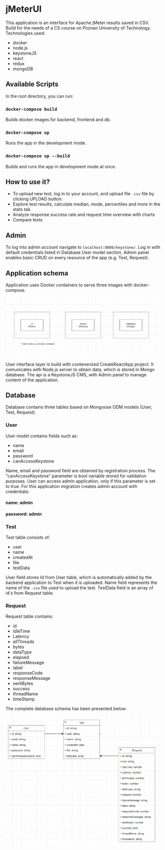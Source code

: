 # jMeterUI

This application is an interface for Apache jMeter results saved in CSV. Build for the needs of a CS course on Poznan University of Technology.<br>
Technologies used:

*   docker
*   node.js
*   keystoneJS
*   react
*   redux
*   mongoDB

## Available Scripts

In the root directory, you can run:

### `docker-compose build`

Builds docker images for backend, frontend and db.

### `docker-compose up`

Runs the app in the development mode.

### `docker-compose up --build`

Builds and runs the app in development mode at once.

## How to use it?

- To upload new test, log in to your account, and upload file `.csv` file by clicking UPLOAD button. 
- Explore test results, calculate median, mode, percentiles and more in the stats tab
- Analyze response success rate and request time overview with charts
- Compare tests

## Admin

To log into admin account navigate to `localhost:8080/keystone/`. Log in with default credentials listed in Database User model section. Admin panel enables basic CRUD on every resource of the app (e.g. Test, Request).

## Application schema

Application uses Docker containers to serve three images with docker-compose.

![Alt text](docs/appSchema.png?raw=true "App Schema")

User interface layer is build with contenerized CreateReactApp project. It comunicates with Node.js server to obtain data, which is stored in Mongo database. The api is a KeystoneJS CMS, with Admin panel to manage content of the application.

## Database

Database contains three tables based on Mongoose ODM models (User, Test, Request). <br> 

### User
User model contains fields such as:
* name
* email
* password
* canAccessKeystone

Name, email and password field are obtained by registration process. The "canAccessKeystone" parameter is bool variable stored for validation purposes. User can access admin application, only if this parameter is set to true. For this application migration creates admin account with credentials: 

#### name: admin 
#### password: admin


### Test
Test table consists of: 
* user
* name
* createdAt
* file
* testData

User field stores Id from User table, which is automatically added by the backend application to Test when it is uploaded.
Name field represents the name of the `.csv` file used to upload the test. TestData field is an array of id's from Request table.

### Request
Request table contains:
* id
* IdleTime
* Latency
* allThreads
* bytes
* dataType
* elapsed
* failureMessage
* label
* responseCode
* responseMessage
* sentBytes
* success
* threadName
* timeStamp

The complete database schema has been presented below:

![Alt text](docs/dbSchema.png?raw=true "DB Schema")


